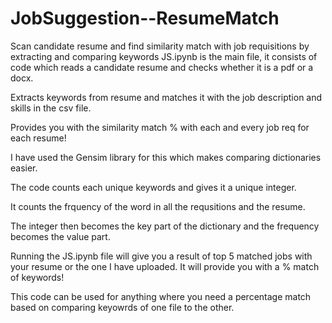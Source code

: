 # JobSuggestion--ResumeMatch
Scan candidate resume and find similarity match with job requisitions by extracting and comparing keywords
JS.ipynb is the main file, it consists of code which reads a candidate resume and checks whether it is a pdf or a docx.

Extracts keywords from resume and matches it with the job description and skills in the csv file.

Provides you with the similarity match % with each and every job req for each resume!

I have used the Gensim library for this which makes comparing dictionaries easier.

The code counts each unique keywords and gives it a unique integer.

It counts the frquency of the word in all the requsitions and the resume.

The integer then becomes the key part of the dictionary and the frequency becomes the value part.

Running the JS.ipynb file will give you a result of top 5 matched jobs with your resume or the one I have uploaded.
It will provide you with a % match of keywords!

This code can be used for anything where you need a percentage match based on comparing keyowrds of one file to the other.

